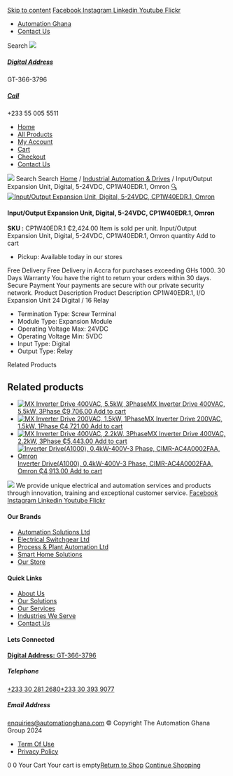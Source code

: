 [Skip to content](https://store.automationghana.com/product/i-o-expansion-unit-cp1w40edr-1-omron/#content)
[ Facebook ](https://www.facebook.com/automationgh/) [ Instagram ](https://www.instagram.com/automationgh/) [ Linkedin ](https://www.linkedin.com/company/the-automation-ghana-limited/) [ Youtube ](https://www.youtube.com/channel/UCurrRDUSm5oIW39VXjn1u0w) [ Flickr ](https://www.flickr.com/photos/181794037@N07/)
  * [ Automation Ghana ](https://automationghana.com)
  * [ Contact Us ](https://store.automationghana.com/contact/)


Search
[ ![](https://store.automationghana.com/wp-content/uploads/2024/04/Website-TAGG-Logo-BLUE.png) ](https://store.automationghana.com/)
[ ](https://maps.app.goo.gl/m4xeaagWCNbLk4jM6)
#####  [ Digital Address ](https://maps.app.goo.gl/m4xeaagWCNbLk4jM6)
GT-366-3796 
[ ](tel:+233550055511)
#####  [ Call ](tel:+233550055511)
+233 55 005 5511 
  * [Home](https://store.automationghana.com/)
  * [All Products](https://store.automationghana.com/shop/)
  * [My Account](https://store.automationghana.com/my-account/)
  * [Cart](https://store.automationghana.com/cart/)
  * [Checkout](https://store.automationghana.com/checkout/)
  * [Contact Us](https://store.automationghana.com/contact/)


[![](https://store.automationghana.com/wp-content/uploads/2024/04/AutomationGhana_logo_white.png)](https://store.automationghana.com)
Search
Search
[Home](https://store.automationghana.com) / [Industrial Automation & Drives](https://store.automationghana.com/product-category/industrial-automation/) / Input/Output Expansion Unit, Digital, 5-24VDC, CP1W40EDR.1, Omron
[🔍](https://store.automationghana.com/product/i-o-expansion-unit-cp1w40edr-1-omron/)
[![Input/Output Expansion Unit, Digital, 5-24VDC, CP1W40EDR.1, Omron](https://store.automationghana.com/wp-content/uploads/2020/04/CP1W4EDR-IO-EXPANSION-UNIT-600x493.jpg)](https://store.automationghana.com/wp-content/uploads/2020/04/CP1W4EDR-IO-EXPANSION-UNIT.jpg)
####  Input/Output Expansion Unit, Digital, 5-24VDC, CP1W40EDR.1, Omron 
**SKU :** CP1W40EDR.1 
₵2,424.00
Item is sold per unit.
Input/Output Expansion Unit, Digital, 5-24VDC, CP1W40EDR.1, Omron quantity
Add to cart
  * Pickup: Available today in our stores


Free Delivery 
Free Delivery in Accra for purchases exceeding GHs 1000. 
30 Days Warranty 
You have the right to return your orders within 30 days. 
Secure Payment 
Your payments are secure with our private security network. 
Product Description
Product Description
CP1W40EDR.1, I/O Expansion Unit 24 Digital / 16 Relay 
  * Termination Type: Screw Terminal
  * Module Type: Expansion Module
  * Operating Voltage Max: 24VDC
  * Operating Voltage Min: 5VDC
  * Input Type: Digital
  * Output Type: Relay


Related Products 
## Related products
  * [![MX Inverter Drive 400VAC, 5.5kW, 3Phase](https://store.automationghana.com/wp-content/uploads/2020/04/MX2-series-OMRON-300x300.jpg)MX Inverter Drive 400VAC, 5.5kW, 3Phase ₵9,706.00 ](https://store.automationghana.com/product/mx-inverter-drive-3g3mx2-a4055-e-chn-omron/)
[Add to cart](https://store.automationghana.com/product/i-o-expansion-unit-cp1w40edr-1-omron/?add-to-cart=1580)
  * [![MX Inverter Drive 200VAC, 1.5kW, 1Phase](https://store.automationghana.com/wp-content/uploads/2020/04/MX2-series-OMRON-300x300.jpg)MX Inverter Drive 200VAC, 1.5kW, 1Phase ₵4,721.00 ](https://store.automationghana.com/product/mx-inverter-drive-3g3mx2-ab015-e-chn-omron/)
[Add to cart](https://store.automationghana.com/product/i-o-expansion-unit-cp1w40edr-1-omron/?add-to-cart=1581)
  * [![MX Inverter Drive 400VAC, 2.2kW, 3Phase](https://store.automationghana.com/wp-content/uploads/2020/04/MX2-series-OMRON-300x300.jpg)MX Inverter Drive 400VAC, 2.2kW, 3Phase ₵5,443.00 ](https://store.automationghana.com/product/mx-inverter-drive-3g3mx2-a4022-e-chn-omron/)
[Add to cart](https://store.automationghana.com/product/i-o-expansion-unit-cp1w40edr-1-omron/?add-to-cart=1577)
  * [![Inverter Drive\(A1000\), 0.4kW-400V-3 Phase, CIMR-AC4A0002FAA, Omron](https://store.automationghana.com/wp-content/uploads/2020/04/CIMR-A-A1000-Variable-Freq-Drive.png)Inverter Drive(A1000), 0.4kW-400V-3 Phase, CIMR-AC4A0002FAA, Omron ₵4,913.00 ](https://store.automationghana.com/product/drive-cimr-ac4a0002faa-omron/)
[Add to cart](https://store.automationghana.com/product/i-o-expansion-unit-cp1w40edr-1-omron/?add-to-cart=1571)


![](https://store.automationghana.com/wp-content/uploads/2024/04/AutomationGhana_logo_white.png)
We provide unique electrical and automation services and products through innovation, training and exceptional customer service.
[ Facebook ](https://www.facebook.com/automationgh/) [ Instagram ](https://www.instagram.com/automationgh/) [ Linkedin ](https://www.linkedin.com/company/the-automation-ghana-limited/) [ Youtube ](https://www.youtube.com/channel/UCurrRDUSm5oIW39VXjn1u0w) [ Flickr ](https://www.flickr.com/photos/181794037@N07/)
#### Our Brands
  * [ Automation Solutions Ltd ](https://store.automationghana.com/product/i-o-expansion-unit-cp1w40edr-1-omron/)
  * [ Electrical Switchgear Ltd ](https://store.automationghana.com/product/i-o-expansion-unit-cp1w40edr-1-omron/)
  * [ Process & Plant Automation Ltd ](https://store.automationghana.com/product/i-o-expansion-unit-cp1w40edr-1-omron/)
  * [ Smart Home Solutions ](https://store.automationghana.com/product/i-o-expansion-unit-cp1w40edr-1-omron/)
  * [ Our Store ](https://store.automationghana.com/product/i-o-expansion-unit-cp1w40edr-1-omron/)


#### Quick Links
  * [ About Us ](https://store.automationghana.com/product/i-o-expansion-unit-cp1w40edr-1-omron/)
  * [ Our Solutions ](https://store.automationghana.com/product/i-o-expansion-unit-cp1w40edr-1-omron/)
  * [ Our Services ](https://store.automationghana.com/product/i-o-expansion-unit-cp1w40edr-1-omron/)
  * [ Industries We Serve ](https://store.automationghana.com/product/i-o-expansion-unit-cp1w40edr-1-omron/)
  * [ Contact Us ](https://store.automationghana.com/product/i-o-expansion-unit-cp1w40edr-1-omron/)


#### Lets Connected
[**Digital Address:** GT-366-3796](https://maps.app.goo.gl/m4xeaagWCNbLk4jM6)
#####  Telephone 
[ +233 30 281 2680](tel:+233302812680)[+233 30 393 9077](https://store.automationghana.com/product/i-o-expansion-unit-cp1w40edr-1-omron/+233303939077)
#####  Email Address 
enquiries@automationghana.com 
© Copyright The Automation Ghana Group 2024
  * [ Term Of Use ](https://store.automationghana.com/product/i-o-expansion-unit-cp1w40edr-1-omron/)
  * [ Privacy Policy ](https://store.automationghana.com/product/i-o-expansion-unit-cp1w40edr-1-omron/)


0
0
Your Cart
Your cart is empty[Return to Shop](https://store.automationghana.com/shop/)
[Continue Shopping](https://store.automationghana.com/product/i-o-expansion-unit-cp1w40edr-1-omron/)
